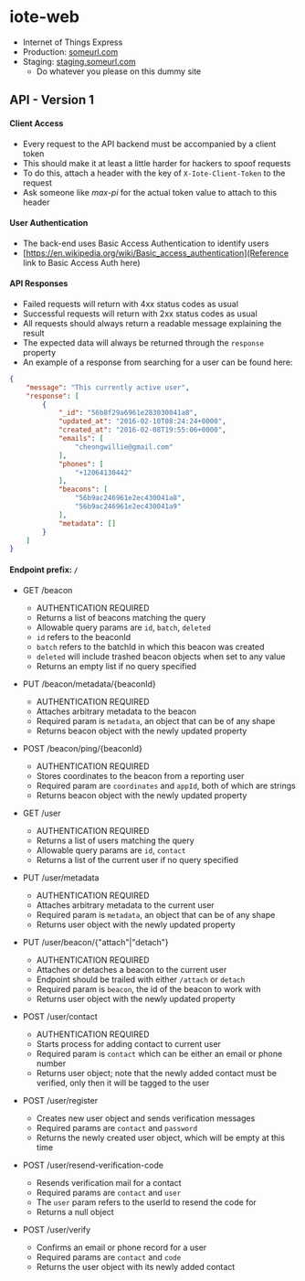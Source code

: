 iote-web
========
- Internet of Things Express
- Production: [someurl.com](https://someurl.com)
- Staging: [staging.someurl.com](http://staging.someurl.com)
	- Do whatever you please on this dummy site

## API - Version 1
#### Client Access

- Every request to the API backend must be accompanied by a client token
- This should make it at least a little harder for hackers to spoof requests
- To do this, attach a header with the key of `X-Iote-Client-Token` to the request
- Ask someone like *max-pi* for the actual token value to attach to this header

#### User Authentication

- The back-end uses Basic Access Authentication to identify users
- [https://en.wikipedia.org/wiki/Basic_access_authentication](Reference link to Basic Access Auth here)

#### API Responses

- Failed requests will return with 4xx status codes as usual
- Successful requests will return with 2xx status codes as usual
- All requests should always return a readable message explaining the result
- The expected data will always be returned through the `response` property
- An example of a response from searching for a user can be found here:
```json
{
	"message": "This currently active user",
	"response": [
		{
			"_id": "56b8f29a6961e283030041a8",
			"updated_at": "2016-02-10T08:24:24+0000",
			"created_at": "2016-02-08T19:55:06+0000",
			"emails": [
				"cheongwillie@gmail.com"
			],
			"phones": [
				"+12064130442"
			],
			"beacons": [
				"56b9ac246961e2ec430041a8",
				"56b9ac246961e2ec430041a9"
			],
			"metadata": []
		}
	]
}
```

#### Endpoint prefix: `/`

- GET /beacon
	- AUTHENTICATION REQUIRED
	- Returns a list of beacons matching the query
	- Allowable query params are `id`, `batch`, `deleted`
	- `id` refers to the beaconId
	- `batch` refers to the batchId in which this beacon was created
	- `deleted` will include trashed beacon objects when set to any value
	- Returns an empty list if no query specified

- PUT /beacon/metadata/{beaconId}
	- AUTHENTICATION REQUIRED
	- Attaches arbitrary metadata to the beacon
	- Required param is `metadata`, an object that can be of any shape
	- Returns beacon object with the newly updated property

- POST /beacon/ping/{beaconId}
	- AUTHENTICATION REQUIRED
	- Stores coordinates to the beacon from a reporting user
	- Required param are `coordinates` and `appId`, both of which are strings
	- Returns beacon object with the newly updated property

- GET /user
	- AUTHENTICATION REQUIRED
	- Returns a list of users matching the query
	- Allowable query params are `id`, `contact`
	- Returns a list of the current user if no query specified

- PUT /user/metadata
	- AUTHENTICATION REQUIRED
	- Attaches arbitrary metadata to the current user
	- Required param is `metadata`, an object that can be of any shape
	- Returns user object with the newly updated property

- PUT /user/beacon/{"attach"|"detach"}
	- AUTHENTICATION REQUIRED
	- Attaches or detaches a beacon to the current user
	- Endpoint should be trailed with either `/attach` or `detach`
	- Required param is `beacon`, the id of the beacon to work with
	- Returns user object with the newly updated property

- POST /user/contact
	- AUTHENTICATION REQUIRED
	- Starts process for adding contact to current user
	- Required param is `contact` which can be either an email or phone number
	- Returns user object; note that the newly added contact must be verified, only then it will be tagged to the user

- POST /user/register
	- Creates new user object and sends verification messages
	- Required params are `contact` and `password`
	- Returns the newly created user object, which will be empty at this time

- POST /user/resend-verification-code
	- Resends verification mail for a contact
	- Required params are `contact` and `user`
	- The `user` param refers to the userId to resend the code for
	- Returns a null object

- POST /user/verify
	- Confirms an email or phone record for a user
	- Required params are `contact` and `code`
	- Returns the user object with its newly added contact
